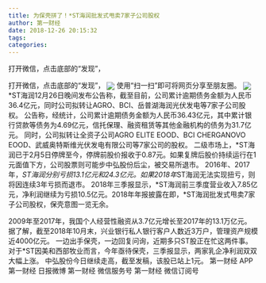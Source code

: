 ```yaml
---
title: 为保壳拼了！*ST海润批发式甩卖7家子公司股权
author: 第一财经
date: 2018-12-26 20:15:32
tags: 
categories: 
---
```

打开微信，点击底部的“发现”，
<!-- more -->
打开微信，点击底部的“发现”，
<img align="center" border="0" src="https://imgcdn.yicai.com/uppics/images/2018/12/f3ef57069dafe660448466c20d079d21.jpg" />
使用“扫一扫”即可将网页分享至朋友圈。
<img align="center" border="0" src="https://imgcdn.yicai.com/uppics/images/2018/12/70af169500b1629cbe215f9124349361.jpg" />
*ST海润12月26日晚间发布公告称，截至目前，公司累计逾期债务金额为人民币36.4亿元，同时公司拟转让AGRO、BCI、岳普湖海润光伏发电等7家子公司股权。
公告称，经统计，公司累计逾期债务金额为人民币36.43亿元，其中累计银行贷款等债务为4.69亿元，信托保理、融资租赁等其他金融机构的债务为31.7亿元。
同时，公司拟转让全资子公司AGRO ELITE EOOD、BCI CHERGANOVO EOOD、武威奥特斯维光伏发电有限公司等7家公司的股权。
二级市场上，*ST海润已于2月5日停牌至今，停牌前股价报收于0.87元。如果复牌后股价持续运行在1元面值下方，公司股票则可能步中弘股份后尘，被交易所退市。
2016年、2017年，*ST海润分别亏损13.1亿元和24.3亿元。如果2018年*ST海润无法实现扭亏，则将因连续3年亏损而退市。
2018年三季报显示，*ST海润前三季度营业收入7.85亿元，净利润继续为亏损10.5亿元。2018年年报披露在即，*ST海润批发式甩卖7家子公司股权，保壳意图一览无余。
 
 
2009年至2017年，我国个人经营性融资从3.7亿元增长至2017年的13.1万亿元。
据了解，截至2018年10月末，兴业银行私人银行客户人数近3万户，管理资产规模近4000亿元。
一边出手保壳，一边回复问询，近期多只ST股正在忙这两件事。
对于*ST因美和西部牧业而言，今年亟待保壳，三季报显示，两家乳企净利润双双大幅上涨。
中弘股份今日继续走高，截至发稿，该股已站上1元。
第一财经
APP
第一财经
日报微博
第一财经
微信服务号
第一财经
微信订阅号
